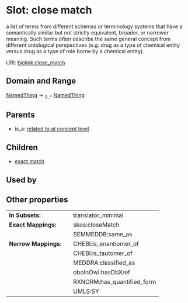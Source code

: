 
# Slot: close match


a list of terms from different schemas or terminology systems that have a semantically similar but not strictly equivalent, broader, or narrower meaning. Such terms often describe the same general concept from different ontological perspectives (e.g. drug as a type of chemical entity versus drug as a type of role borne by a chemical entity).

URI: [biolink:close_match](https://w3id.org/biolink/vocab/close_match)


## Domain and Range

[NamedThing](NamedThing.md) &#8594;  <sub>0..\*</sub> [NamedThing](NamedThing.md)

## Parents

 *  is_a: [related to at concept level](related_to_at_concept_level.md)

## Children

 *  [exact match](exact_match.md)

## Used by


## Other properties

|  |  |  |
| --- | --- | --- |
| **In Subsets:** | | translator_minimal |
| **Exact Mappings:** | | skos:closeMatch |
|  | | SEMMEDDB:same_as |
| **Narrow Mappings:** | | CHEBI:is_enantiomer_of |
|  | | CHEBI:is_tautomer_of |
|  | | MEDDRA:classified_as |
|  | | oboInOwl:hasDbXref |
|  | | RXNORM:has_quantified_form |
|  | | UMLS:SY |

